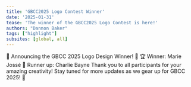 ```yaml
---
title: 'GBCC2025 Logo Contest Winner'
date: '2025-01-31'
tease: 'The winner of the GBCC2025 Logo Contest is here!'
authors: "Dannon Baker"
tags: ["highlight"]
subsites: [global, all]
---
```


🎉 Announcing the GBCC 2025 Logo Design Winner! 🎉
🏆 Winner: Marie Jossé
🌟 Runner up: Charlie Bayne
Thank you to all participants for your amazing creativity! Stay tuned for more updates as we gear up for GBCC 2025! 🚀
